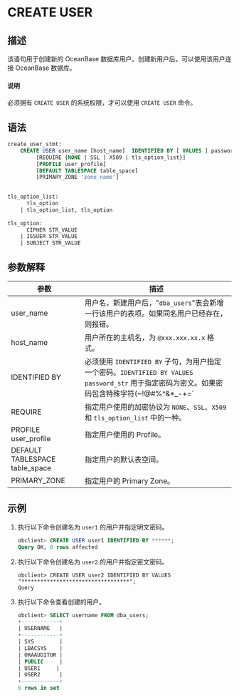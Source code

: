 # CREATE USER

## 描述

该语句用于创建新的 OceanBase 数据库用户。创建新用户后，可以使用该用户连接 OceanBase 数据库。

  <main id="notice" type='explain'>
    <h4>说明</h4>
    <p>必须拥有 <code>CREATE USER</code> 的系统权限，才可以使用 <code>CREATE USER</code> 命令。</p>
  </main>

## 语法

```sql
create_user_stmt:
    CREATE USER user_name [host_name]  IDENTIFIED BY [ VALUES ] password_str 
         [REQUIRE {NONE | SSL | X509 | tls_option_list}]
         [PROFILE user_profile]
         [DEFAULT TABLESPACE table_space] 
         [PRIMARY_ZONE 'zone_name']

    
tls_option_list:
      tls_option
    | tls_option_list, tls_option
    
tls_option:
      CIPHER STR_VALUE
    | ISSUER STR_VALUE
    | SUBJECT STR_VALUE
```

## 参数解释

|               参数               |                              描述                              |
|--------------------------------|--------------------------------------------------------------|
| user_name                      | 用户名，新建用户后，"`dba_users`"表会新增一行该用户的表项。如果同名用户已经存在，则报错。          |
| host_name                      | 用户所在的主机名，为 `@xxx.xxx.xx.x` 格式。                               |
| IDENTIFIED BY                  | 必须使用 `IDENTIFIED BY` 子句，为用户指定一个密码。`IDENTIFIED BY VALUES password_str` 用于指定密码为密文。如果密码包含特殊字符(~!@#%^&*_-+=`|(){}[]:;',.?/)，则需要使用双引号包含。  |
| REQUIRE                        | 指定用户使用的加密协议为 `NONE`、`SSL`、`X509` 和 `tls_option_list` 中的一种。 |
| PROFILE user_profile           | 指定用户使用的 Profile。                                             |
| DEFAULT TABLESPACE table_space | 指定用户的默认表空间。                                                  |
| PRIMARY_ZONE                   | 指定用户的 Primary Zone。                                          |

## 示例

1. 执行以下命令创建名为 `user1` 的用户并指定明文密码。

   ```sql
   obclient> CREATE USER user1 IDENTIFIED BY ******;
   Query OK, 0 rows affected
   ```

2. 执行以下命令创建名为 `user2` 的用户并指定密文密码。 

   ```shell  
   obclient> CREATE USER user2 IDENTIFIED BY VALUES "**********************************";
   Query
   ```

3. 执行以下命令查看创建的用户。

   ```sql
   obclient> SELECT username FROM dba_users;
   +------------+
   | USERNAME   |
   +------------+
   | SYS        |
   | LBACSYS    |
   | ORAAUDITOR |
   | PUBLIC     |
   | USER1     |
   | USER2      |
   +------------+
   6 rows in set
   ```
